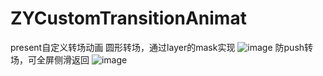 # ZYCustomTransitionAnimat
present自定义转场动画
圆形转场，通过layer的mask实现
![image](https://note.youdao.com/yws/api/personal/file/WEBd0df64dff165f245354127dc33a523f0?method=download&shareKey=18c68ea8aa881a7028523b8c0ea481d9)
防push转场，可全屏侧滑返回
![image](https://note.youdao.com/yws/api/personal/file/WEB6a8c69682b131bf9a4bb83291b0f24d9?method=download&shareKey=1a74f3fa243b6068168f7ed6879a2cc3)
